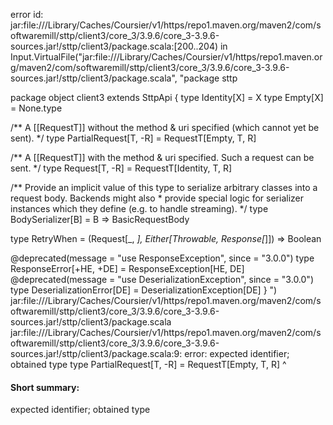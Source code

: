 error id: jar:file://<HOME>/Library/Caches/Coursier/v1/https/repo1.maven.org/maven2/com/softwaremill/sttp/client3/core_3/3.9.6/core_3-3.9.6-sources.jar!/sttp/client3/package.scala:[200..204) in Input.VirtualFile("jar:file://<HOME>/Library/Caches/Coursier/v1/https/repo1.maven.org/maven2/com/softwaremill/sttp/client3/core_3/3.9.6/core_3-3.9.6-sources.jar!/sttp/client3/package.scala", "package sttp

package object client3 extends SttpApi {
  type Identity[X] = X
  type Empty[X] = None.type

  /** A [[RequestT]] without the method & uri specified (which cannot yet be sent).
    */
  type PartialRequest[T, -R] = RequestT[Empty, T, R]

  /** A [[RequestT]] with the method & uri specified. Such a request can be sent.
    */
  type Request[T, -R] = RequestT[Identity, T, R]

  /** Provide an implicit value of this type to serialize arbitrary classes into a request body. Backends might also
    * provide special logic for serializer instances which they define (e.g. to handle streaming).
    */
  type BodySerializer[B] = B => BasicRequestBody

  type RetryWhen = (Request[_, _], Either[Throwable, Response[_]]) => Boolean

  @deprecated(message = "use ResponseException", since = "3.0.0")
  type ResponseError[+HE, +DE] = ResponseException[HE, DE]
  @deprecated(message = "use DeserializationException", since = "3.0.0")
  type DeserializationError[DE] = DeserializationException[DE]
}
")
jar:file://<HOME>/Library/Caches/Coursier/v1/https/repo1.maven.org/maven2/com/softwaremill/sttp/client3/core_3/3.9.6/core_3-3.9.6-sources.jar!/sttp/client3/package.scala
jar:file://<HOME>/Library/Caches/Coursier/v1/https/repo1.maven.org/maven2/com/softwaremill/sttp/client3/core_3/3.9.6/core_3-3.9.6-sources.jar!/sttp/client3/package.scala:9: error: expected identifier; obtained type
  type PartialRequest[T, -R] = RequestT[Empty, T, R]
  ^
#### Short summary: 

expected identifier; obtained type
